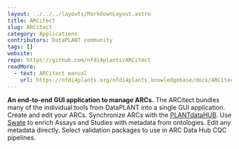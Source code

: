 ```yaml
---
layout: ../../../layouts/MarkdownLayout.astro
title: ARCitect
slug: ARCitect
category: Applications
contributors: DataPLANT community
tags: []
website:
repo: https://github.com/nfdi4plants/ARCitect
readMore: 
  - text: ARCitect manual
    url: https://nfdi4plants.org/nfdi4plants.knowledgebase/docs/ARCitect-Manual/index.html
---
```


**An end-to-end GUI application to manage ARCs.** The ARCitect bundles many of the individual tools from DataPLANT into a single GUI application.
Create and edit your ARCs.
Synchronize ARCs with the [PLANTdataHUB](#PLANTdataHUB).
Use [Swate](#Swate) to enrich Assays and Studies with metadata from ontologies.
Edit any metadata directly.
Select validation packages to use in ARC Data Hub CQC pipelines.